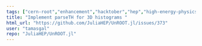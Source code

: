 ```yaml
---
tags: ["cern-root","enhancement","hacktober","hep","high-energy-physics","julia","particle-physics"]
title: "Implement parseTH for 3D histograms "
html_url: "https://github.com/JuliaHEP/UnROOT.jl/issues/373"
user: "tamasgal"
repo: "JuliaHEP/UnROOT.jl"
---
```


